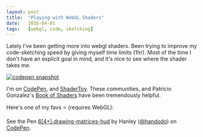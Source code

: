 ```yaml
---
layout:	post
title:	"Playing with WebGL Shaders"
date:	2016-04-01
tags:	[webgl, code, sketching]
---
```


Lately I've been getting more into webgl shaders. Been trying to improve my code-sketching speed by giving myself time limits (1hr). Most of the time I don't have an explicit goal in mind, and it's nice to see where the shader takes me.

[![codepen snapshot](codepen-snapshot.png)](https://codepen.io/handodo/pens/public/)

I'm on [CodePen](https://codepen.io/handodo/pens/public/), and [ShaderToy](https://www.shadertoy.com/user/Hanley). These communities, and Patricio Gonzalez's [Book of Shaders](https://thebookofshaders.com) have been tremendously helpful.

Here's one of my favs ⭐️ (requires WebGL):

<p data-height="415" data-theme-id="0" data-slug-hash="LNyNdL" data-default-tab="html,result" data-user="handodo" data-embed-version="2" data-pen-title="6[4+].drawing-matrices-hud" class="codepen">See the Pen <a href="https://codepen.io/handodo/pen/LNyNdL/">6[4+].drawing-matrices-hud</a> by Hanley (<a href="http://codepen.io/handodo">@handodo</a>) on <a href="http://codepen.io">CodePen</a>.</p>
<script async src="https://production-assets.codepen.io/assets/embed/ei.js"></script>

